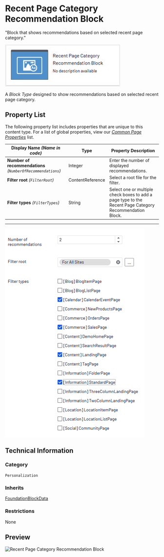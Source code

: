 # Recent Page Category Recommendation Block
"Block that shows recommendations based on selected recent page category."

![Recent Page Category Recommendation Block](Screenshots/Recent%20Page%20Category%20Recommendation%20Block%20-%20icon.png)


A *Block Type* designed to show recommendations based on selected recent page category.

## Property List
The following property list includes properties that are unique to this content type. For a list of global properties, view our [*Common Page Properties*](../../Common%20Page%20Properties.md) list.

Display Name *(Name in code)* | Type | Property Description
--------------|------|---------------
**Number of recommendations** *(`NumberOfRecommendations`)* | Integer | Enter the number of displayed recommendations.
**Filter root** *(`FilterRoot`)* | ContentReference | Select a root file for the filter.
**Filter types** *(`FilterTypes`)* | String | Select one or multiple check boxes to add a page type to the Recent Page Category Recommendation Block.

** **
![Recent Page Category Recommendation Block - Content tab](Screenshots/Recent%20Page%20Category%20Recommendation%20Block%20-%20Content%20tab.png)

## Technical Information

### Category
`Personalization`

### Inherits
[FoundationBlockData](#)

### Restrictions
None

## Preview
![Recent Page Category Recommendation Block](Screenshots/Recent%20Page%20Category%20Recommendation%20Block%20-%20Preview.png)

